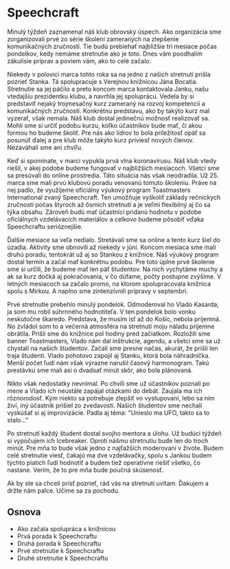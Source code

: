 # Speechcraft

Minulý týždeň zaznamenal náš klub obrovský úspech. Ako organizácia sme zorganizovali prvé zo série školení zameraných na zlepšenie komunikačných zručností. Tie budú prebiehať najbližšie tri mesiace počas pondelkov, kedy nemáme stretnutie ako je toto. Dnes vám poodhalím zákulisie príprav a poviem vám, ako to celé začalo.

Niekedy v polovici marca tohto roka sa na jedno z našich stretnutí prišla pozrieť Stanka. Tá spolupracuje s Verejnou knižnicou Jána Bocatia. Stretnutie sa jej páčilo a preto koncom marca kontaktovala Janku, našu vtedajšiu prezidentku klubu, a navrhla jej spoluprácu. Vedela by si predstaviť nejaký trojmesačný kurz zameraný na rozvoj kompetencií a komunikačných zručností. Konkrétnu predstavu, ako by takýto kurz mal vyzerať, však nemala. Náš klub dostal jedinečnú možnosť realizovať sa. Mohli sme si určiť podobu kurzu, koľko účastníkov bude mať, či akou formou ho budeme školiť. Pre nás ako lídrov to bola príležitosť opäť sa posunúť ďalej a pre klub môže takýto kurz priviesť nových členov. Nezaváhali sme ani chvíľu.

Keď si spomínate, v marci vypukla prvá vlna koronavírusu. Náš klub vtedy riešil, v akej podobe budeme fungovať v najbližších mesiacoch. Všetci sme sa presúvali do online prostredia. Táto situácia nás však neodradila. Už 25. marca sme mali prvú klubovú poradu venovanú tomuto školeniu. Práve na nej padlo, že využijeme oficiálny výukový program Toastmasters International zvaný Speechcraft. Ten umožňuje vyškoliť základy rečníckych zručností počas štyroch až ôsmich stretnutí a je veľmi flexibilný aj čo sa týka obsahu. Zároveň budú mať účastníci pridanú hodnotu v podobe oficiálnych vzdelávacích materiálov a celkovo budeme pôsobiť vďaka Speechcraftu serióznejšie.

Ďalšie mesiace sa veľa nedialo. Stretávali sme sa online a tento kurz šiel do úzadia. Aktivity sme obnovili až niekedy v júni. Koncom mesiaca sme mali druhú poradu, tentokrát už aj so Stankou z knižnice. Náš výukový program dostal termín a začal mať konkrétnu podobu. Pre toto úplne prvé školenie sme si určili, že budeme mať len päť študentov. Na nich vychytáme muchy a ak sa kurz dočká aj pokračovania, v čo dúfame, počty postupne zvýšime. V letných mesiacoch sa začalo promo, na ktorom spolupracovala knižnica spolu s Mirkou. A naplno sme zintenzívnili prípravy v septembri.

Prvé stretnutie prebehlo minulý pondelok. Odmoderoval ho Vlado Kasarda, ja som mu robil súhrnného hodnotiteľa. V ten pondelok bolo vonku neskutočne škaredo. Predstava, že musím ísť až do Košíc, nebola príjemná. No zvládol som to a večerná atmosféra na stretnutí moju náladu príjemne obrátila. Prišli sme do knižnice pol hodiny pred začiatkom. Rozložili sme banner Toastmasters, Vlado nám dal inštrukcie, agendu, a všetci sme sa už chystali na našich študentov. Začali sme presne načas, akurát, že prišli len traja študenti. Vlado pohotovo zapojil aj Stanku, ktorá bola náhradníčka. Menší počet ľudí nám však výrazne narušil časový harmonogram. Takú prestávku sme mali asi o dvadsať minút skôr, ako bola plánovaná.

Nikto však nedostatky nevnímal. Po chvíli sme už účastníkov poznali po mene a Vlado ich neustále zapájal otázkami do debát. Zaujala ma ich rôznorodosť. Kým niekto sa potrebuje zlepšiť vo vystupovaní, lebo sa ním živí, iný účastník prišiel zo zvedavosti. Našich študentov sme nechali vyskúšať si aj improvizácie. Padla aj téma: "Unieslo ma UFO, takto sa to stalo..."

Po stretnutí každý študent dostal svojho mentora a úlohu. Už budúci týždeň si vypočujem ich Icebreaker. Oproti nášmu stretnutiu bude len do troch minút. Pre mňa to bude však jedno z najťažších moderovaní v živote. Budem celé stretnutie viesť, čakajú ma dve vzdelávačky, spolu s Jankou budem týchto piatich ľudí hodnotiť a budem tiež operatívne riešiť všetko, čo nastane. Verím, že to pre mňa bude poučná skúsenosť.

Ak by ste sa chceli prísť pozrieť, rád vás na stretnutí uvítam. Ďakujem a držte nám palce. Učíme sa za pochodu.

## Osnova
- Ako začala spolupráca s knižnicou
- Prvá porada k Speechcraftu
- Druhá porada k Speechcraftu
- Prvé stretnutie k Speechcraftu
- Druhé stretnutie k Speechcraftu
